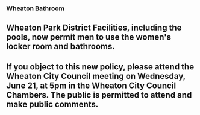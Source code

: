 ### Wheaton Bathroom

## Wheaton Park District Facilities, including the pools, now permit  men to use the women's locker room and bathrooms.

## If you object to this new policy, please attend the Wheaton City Council meeting on Wednesday, June 21, at 5pm in the Wheaton City Council Chambers.  The public is permitted to attend and make public comments.
